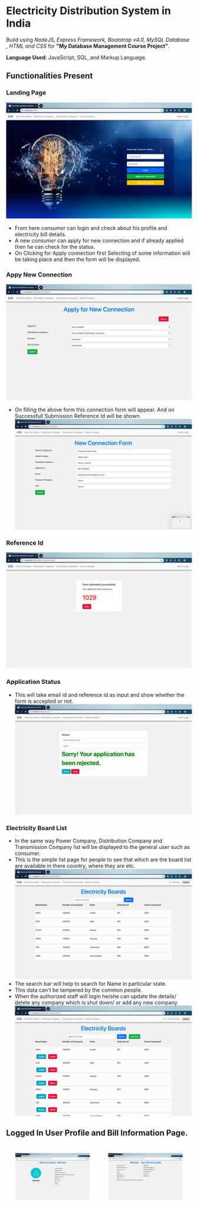 # Electricity Distribution System in India

Build using _NodeJS, Express Framework, Bootstrap v4.0, MySQL Database , HTML and CSS_ for **"My Database Management Course Project"**.

**Language Used**: JavaScript, SQL, and Markup Language.  

## Functionalities Present
### Landing Page
![Landing-Page](demoSnapshots/LandingPage.png)
- From here _consumer_ can login and check about his profile and electricity bill details.  
- A new _consumer_ can apply for new connection and if already applied then he can check for the status.  
- On Clicking for Apply connection first Selecting of some information will be taking place and then the form will be displayed.  

### Appy New Connection
![Selecting-For-New-Connection](demoSnapshots/newConnection.png)
- On filling the above form this connection form will appear. And on Successfull Submission Reference Id will be shown.    
![New-Connection-Form](demoSnapshots/newconForm.png)   
### Reference Id
![Refid](demoSnapshots/refid.png)   
### Application Status
- This will take email id and reference id as input and show whether the form is accepted or not.    
![Application-Status](demoSnapshots/status.png)

### Electricity Board List
- In the same way Power Company, Distribution Company and Transmission Company list will be displayed to the general user such as consumer.
- This is the simple list page for people to see that which are the board list are available in there country, where they are etc.
![Electricity-List](demoSnapshots/view.png)
- The search bar will help to search for Name in particular state.
- This data can't be tampered by the common people.
- When the authorized staff will login he/she can update the details/ delete any company which is shut down/ or add any new company.
![Editable-List](demoSnapshots/edit.png)

## Logged In User Profile and Bill Information Page.
<div style="display:flex; flex-direction:row;">
    <img src="./demoSnapshots/profile.png" width="40%" style="margin:5%;"/>
    <img src="./demoSnapshots/bill.png" width="40%"  style="margin:5%;"/>
</div>

